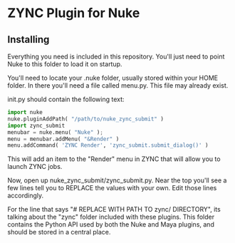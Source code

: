 # ZYNC Plugin for Nuke

## Installing

Everything you need is included in this repository. You'll just need to point Nuke to this folder to load it on startup.

You'll need to locate your .nuke folder, usually stored within your HOME folder. In there you'll need a file called menu.py. This file may already exist.

init.py should contain the following text:

```python
import nuke
nuke.pluginAddPath( "/path/to/nuke_zync_submit" )
import zync_submit
menubar = nuke.menu( "Nuke" );
menu = menubar.addMenu( "&Render" )
menu.addCommand( 'ZYNC Render', 'zync_submit.submit_dialog()' )
```

This will add an item to the "Render" menu in ZYNC that will allow you to launch ZYNC jobs.

Now, open up nuke_zync_submit/zync_submit.py. Near the top you'll see a few lines tell you to REPLACE the values with your own. Edit those lines accordingly.

For the line that says "# REPLACE WITH PATH TO zync/ DIRECTORY", its talking about the "zync" folder included with these plugins. This folder contains the Python API used by both the Nuke and Maya plugins, and should be stored in a central place.
